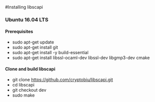 #Installing libscapi

### Ubuntu 16.04 LTS

#### Prerequisites
- sudo apt-get update
- sudo apt-get install git
- sudo apt-get install -y build-essential
- sudo apt-get install libssl-ocaml-dev libssl-dev libgmp3-dev cmake

#### Clone and build libscapi
- git clone https://github.com/cryptobiu/libscapi.git
- cd libscapi
- git checkout dev
- sudo make
